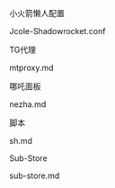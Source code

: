 小火箭懒人配置

Jcole-Shadowrocket.conf


TG代理 

mtproxy.md


哪吒面板

nezha.md


脚本

sh.md


Sub-Store

sub-store.md


